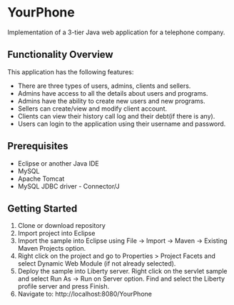 # YourPhone

Implementation of a 3-tier Java web application for a telephone company. 

## Functionality Overview

This application has the following features:
  * There are three types of users, admins, clients and sellers.
  * Admins have access to all the details about users and programs.
  * Admins have the ability to create new users and new programs. 
  * Sellers can create/view and modify client account.
  * Clients can view their history call log and their debt(if there is any).
  * Users can login to the application using their username and password.

## Prerequisites

  * Eclipse or another Java IDE
  * MySQL
  * Apache Tomcat
  * MySQL JDBC driver - Connector/J

## Getting Started

1. Clone or download repository
2. Import project into Eclipse
3. Import the sample into Eclipse using File -> Import -> Maven -> Existing Maven Projects option.
4. Right click on the project and go to Properties > Project Facets and select Dynamic Web Module (if not already selected).
5. Deploy the sample into Liberty server. Right click on the servlet sample and select Run As -> Run on Server option. Find and select the Liberty profile server and press Finish.
6. Navigate to: http://localhost:8080/YourPhone